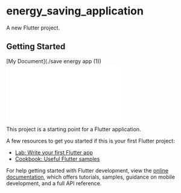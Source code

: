 # energy_saving_application

A new Flutter project.

## Getting Started
[My Document](./save energy app (1))
<object data="save energy app (1)" type="application/pdf" width="700px" height="700px">
    <embed src="pdf-file-name.pdf">
</object>


This project is a starting point for a Flutter application.

A few resources to get you started if this is your first Flutter project:

- [Lab: Write your first Flutter app](https://docs.flutter.dev/get-started/codelab)
- [Cookbook: Useful Flutter samples](https://docs.flutter.dev/cookbook)

For help getting started with Flutter development, view the
[online documentation](https://docs.flutter.dev/), which offers tutorials,
samples, guidance on mobile development, and a full API reference.
